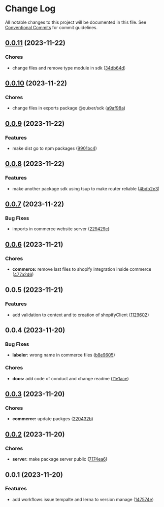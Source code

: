 # Change Log

All notable changes to this project will be documented in this file.
See [Conventional Commits](https://conventionalcommits.org) for commit guidelines.

## [0.0.11](https://github.com/Yokaito/quixer/compare/v0.0.10...v0.0.11) (2023-11-22)

### Chores

- change files and remove type module in sdk ([34db64d](https://github.com/Yokaito/quixer/commit/34db64d49245d9619cc66f8fd47c2fd45e405f4a))

## [0.0.10](https://github.com/Yokaito/quixer/compare/v0.0.9...v0.0.10) (2023-11-22)

### Chores

- change files in exports package @quixer/sdk ([a9af98a](https://github.com/Yokaito/quixer/commit/a9af98ae9b031810bcc0e102ae462cae8a3575ed))

## [0.0.9](https://github.com/Yokaito/quixer/compare/v0.0.8...v0.0.9) (2023-11-22)

### Features

- make dist go to npm packages ([9901bc4](https://github.com/Yokaito/quixer/commit/9901bc4d8a22f65173f503c4be9f43e2bae25119))

## [0.0.8](https://github.com/Yokaito/quixer/compare/v0.0.7...v0.0.8) (2023-11-22)

### Features

- make another package sdk using tsup to make router reliable ([4bdb2e3](https://github.com/Yokaito/quixer/commit/4bdb2e37e18dcd1541992da69522e6d9b09ac1a9))

## [0.0.7](https://github.com/Yokaito/quixer/compare/v0.0.6...v0.0.7) (2023-11-22)

### Bug Fixes

- imports in commerce website server ([229429c](https://github.com/Yokaito/quixer/commit/229429c72eec0051ca6ffd2861ccef00f0662dd7))

## [0.0.6](https://github.com/Yokaito/quixer/compare/v0.0.5...v0.0.6) (2023-11-21)

### Chores

- **commerce:** remove last files to shopify integration inside commerce ([477a246](https://github.com/Yokaito/quixer/commit/477a246fba7d07aa8c7a5e423d35c49a0b47a3d1))

## 0.0.5 (2023-11-21)

### Features

- add validation to context and to creation of shopifyClient ([1129602](https://github.com/Yokaito/quixer/commit/1129602e399afaed99bdcd1ca8497b54d9693af3))

## 0.0.4 (2023-11-20)

### Bug Fixes

- **labeler:** wrong name in commerce files ([b8e9605](https://github.com/Yokaito/quixer/commit/b8e96056f2b9dab982b8ba77c37b80749b4821f3))

### Chores

- **docs:** add code of conduct and change readme ([f1e1ace](https://github.com/Yokaito/quixer/commit/f1e1acecbf3a1427fa41be07a876d1fcf19da3b2))

## [0.0.3](https://github.com/Yokaito/quixer/compare/v0.0.2...v0.0.3) (2023-11-20)

### Chores

- **commerce:** update packges ([220432b](https://github.com/Yokaito/quixer/commit/220432b1e5854a1cc3deb6664297e2fc4a021d98))

## [0.0.2](https://github.com/Yokaito/quixer/compare/v0.0.1...v0.0.2) (2023-11-20)

### Chores

- **server:** make package server public ([7174ea6](https://github.com/Yokaito/quixer/commit/7174ea63819e8ada745f0f3c91e6b3f171f1f8cc))

## 0.0.1 (2023-11-20)

### Features

- add workflows issue tempalte and lerna to version manage ([147574e](https://github.com/Yokaito/quixer/commit/147574e89e58704bcdaef96cb31d4a81d520fb8d))
